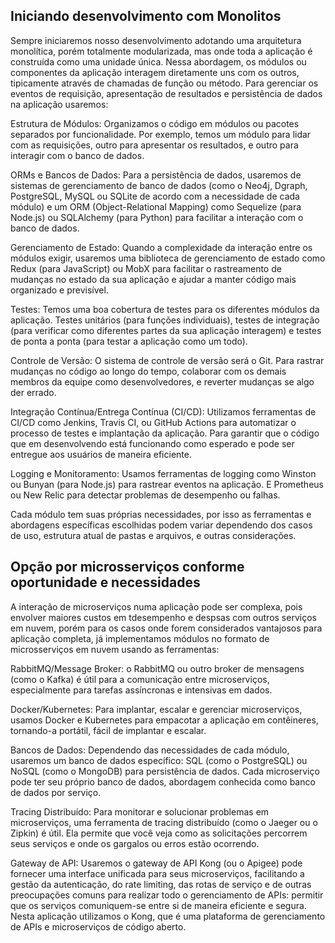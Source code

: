## Iniciando desenvolvimento com Monolitos
Sempre iniciaremos nosso desenvolvimento adotando uma arquitetura monolítica, porém totalmente modularizada, mas onde toda a aplicação é construída como uma unidade única. Nessa abordagem, os módulos ou componentes da aplicação interagem diretamente uns com os outros, tipicamente através de chamadas de função ou método. Para gerenciar os eventos de requisição, apresentação de resultados e persistência de dados na aplicação usaremos:

Estrutura de Módulos: Organizamos o código em módulos ou pacotes separados por funcionalidade. Por exemplo, temos um módulo para lidar com as requisições, outro para apresentar os resultados, e outro para interagir com o banco de dados.

ORMs e Bancos de Dados: Para a persistência de dados, usaremos de sistemas de gerenciamento de banco de dados (como o Neo4j, Dgraph, PostgreSQL, MySQL ou SQLite de acordo com a necessidade de cada módulo) e um ORM (Object-Relational Mapping) como Sequelize (para Node.js) ou SQLAlchemy (para Python) para facilitar a interação com o banco de dados.

Gerenciamento de Estado: Quando a complexidade da interação entre os módulos exigir, usaremos uma biblioteca de gerenciamento de estado como Redux (para JavaScript) ou MobX para facilitar o rastreamento de mudanças no estado da sua aplicação e ajudar a manter código mais organizado e previsível.

Testes: Temos uma boa cobertura de testes para os diferentes módulos da aplicação. Testes unitários (para funções individuais), testes de integração (para verificar como diferentes partes da sua aplicação interagem) e testes de ponta a ponta (para testar a aplicação como um todo).

Controle de Versão: O sistema de controle de versão será o Git. Para rastrar mudanças no código ao longo do tempo, colaborar com os demais membros da equipe como desenvolvedores, e reverter mudanças se algo der errado.

Integração Contínua/Entrega Contínua (CI/CD): Utilizamos ferramentas de CI/CD como Jenkins, Travis CI, ou GitHub Actions para automatizar o processo de testes e implantação da aplicação. Para garantir que o código que em desenvolvendo está funcionando como esperado e pode ser entregue aos usuários de maneira eficiente.

Logging e Monitoramento: Usamos ferramentas de logging como Winston ou Bunyan (para Node.js) para rastrear eventos na aplicação. E Prometheus ou New Relic para detectar problemas de desempenho ou falhas.

Cada módulo tem suas próprias necessidades, por isso as ferramentas e abordagens específicas escolhidas podem variar dependendo dos casos de uso, estrutura atual de pastas e arquivos, e outras considerações.

## Opção por microsserviços conforme oportunidade e necessidades
A interação de microserviços numa aplicação pode ser complexa, pois envolver maiores custos em tdesempenho e despsas com outros serviços em nuvem, porém para os casos onde forem considerados vantajosos para aplicação completa, já implementamos módulos no formato de microsserviços em nuvem usando as ferramentas:

RabbitMQ/Message Broker: o RabbitMQ ou outro broker de mensagens (como o Kafka) é útil para a comunicação entre microserviços, especialmente para tarefas assíncronas e intensivas em dados.

Docker/Kubernetes: Para implantar, escalar e gerenciar microserviços, usamos Docker e Kubernetes para empacotar a aplicação em contêineres, tornando-a portátil, fácil de implantar e escalar.

Bancos de Dados: Dependendo das necessidades de cada módulo, usaremos um banco de dados específico: SQL (como o PostgreSQL) ou NoSQL (como o MongoDB) para persistência de dados. Cada microserviço pode ter seu próprio banco de dados, abordagem conhecida como banco de dados por serviço.

Tracing Distribuído: Para monitorar e solucionar problemas em microserviços, uma ferramenta de tracing distribuído (como o Jaeger ou o Zipkin) é útil. Ela permite que você veja como as solicitações percorrem seus serviços e onde os gargalos ou erros estão ocorrendo.

Gateway de API: Usaremos o gateway de API Kong (ou o Apigee) pode fornecer uma interface unificada para seus microserviços, facilitando a gestão da autenticação, do rate limiting, das rotas de serviço e de outras preocupações comuns para realizar todo o gerenciamento de APIs: permitir que os serviços comuniquem-se entre si de maneira eficiente e segura. Nesta aplicação utilizamos o Kong, que é uma plataforma de gerenciamento de APIs e microserviços de código aberto.
